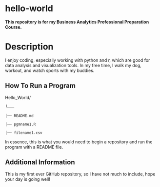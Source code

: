 # hello-world
**This repository is for my Business Analytics Professional Preparation Course.**

# Description

I enjoy coding, especially working with python and r, which are good for data analysis and visualization tools. 
In my free time, I walk my dog, workout, and watch sports with my buddies.

## How To Run a Program
Hello_World/

└── 

    │── README.md
    
    │── pgmname1.R
    
    │── filename1.csv
   
In essence, this is what you would need to begin a repository and run the program with a README file. 

## Additional Information

This is my first ever GitHub repository, so I have not much to include, hope your day is going well!


